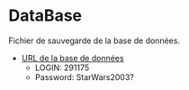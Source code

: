 # DataBase

Fichier de sauvegarde de la base de données.

- [URL de la base de données](https://phpmyadmin.alwaysdata.com/phpmyadmin/index.php?route=/database/sql&db=elyas-lazla_cvven)   
    - LOGIN: 291175
    - Password: StarWars2003?